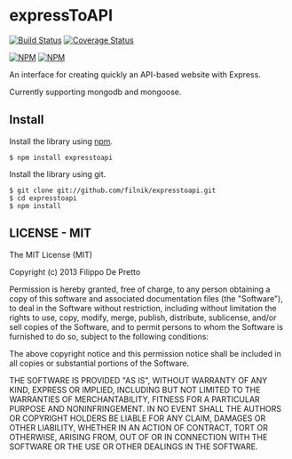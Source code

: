 expressToAPI
================

[![Build Status](https://travis-ci.org/filnik/expresstoapi.png?branch=master)](https://travis-ci.org/filnik/expresstoapi) [![Coverage Status](https://coveralls.io/repos/filnik/expresstoapi/badge.png?branch=master)](https://coveralls.io/r/filnik/expresstoapi?branch=master)

[![NPM](https://nodei.co/npm/expresstoapi.png)](https://nodei.co/npm/expresstoapi/)
[![NPM](https://nodei.co/npm-dl/expresstoapi.png)](https://nodei.co/npm/expresstoapi/)

An interface for creating quickly an API-based website with Express.

Currently supporting mongodb and mongoose.

## Install

Install the library using [npm](http://npmjs.org/).

```
$ npm install expresstoapi
```

Install the library using git.

```
$ git clone git://github.com/filnik/expresstoapi.git
$ cd expresstoapi
$ npm install
```

## LICENSE - MIT

The MIT License (MIT)

Copyright (c) 2013 Filippo De Pretto

Permission is hereby granted, free of charge, to any person obtaining a copy of
this software and associated documentation files (the "Software"), to deal in
the Software without restriction, including without limitation the rights to
use, copy, modify, merge, publish, distribute, sublicense, and/or sell copies of
the Software, and to permit persons to whom the Software is furnished to do so,
subject to the following conditions:

The above copyright notice and this permission notice shall be included in all
copies or substantial portions of the Software.

THE SOFTWARE IS PROVIDED "AS IS", WITHOUT WARRANTY OF ANY KIND, EXPRESS OR
IMPLIED, INCLUDING BUT NOT LIMITED TO THE WARRANTIES OF MERCHANTABILITY, FITNESS
FOR A PARTICULAR PURPOSE AND NONINFRINGEMENT. IN NO EVENT SHALL THE AUTHORS OR
COPYRIGHT HOLDERS BE LIABLE FOR ANY CLAIM, DAMAGES OR OTHER LIABILITY, WHETHER
IN AN ACTION OF CONTRACT, TORT OR OTHERWISE, ARISING FROM, OUT OF OR IN
CONNECTION WITH THE SOFTWARE OR THE USE OR OTHER DEALINGS IN THE SOFTWARE.
